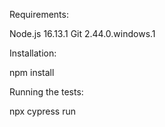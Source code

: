 Requirements:

Node.js 16.13.1 Git 2.44.0.windows.1

Installation:

npm install

Running the tests:

npx cypress run
